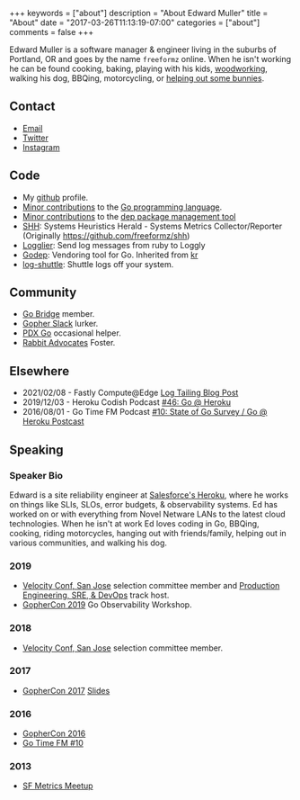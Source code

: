 +++
keywords = ["about"]
description = "About Edward Muller"
title = "About"
date = "2017-03-26T11:13:19-07:00"
categories = ["about"]
comments = false
+++

Edward Muller is a software manager & engineer living in the suburbs of Portland, OR and goes by the name `freeformz` online. When he isn't working he can be found cooking, baking, playing with his kids, [woodworking](https://mullerswoodcrafting.shop), walking his dog, BBQing, motorcycling, or [helping out some bunnies](http://rabbitadvocates.org).

## Contact

* [Email](mailto:freeformz@gmail.com)
* [Twitter](https://twitter.com/freeformz)
* [Instagram](https://www.instagram.com/freeformz/)

## Code

* My [github](https://github.com/freeformz) profile.
* [Minor contributions](https://github.com/golang/go/commits?author=freeformz) to the [Go programming language](https://github.com/golang/go/blob/4b50c81356b7e36ae1de1651eb3f5fb9df3211dd/CONTRIBUTORS#L370).
* [Minor contributions](https://github.com/golang/dep/commits?author=freeformz) to the [dep package management tool](https://github.com/golang/dep)
* [SHH](https://github.com/heroku/shh): Systems Heuristics Herald - Systems Metrics Collector/Reporter (Originally https://github.com/freeformz/shh)
* [Logglier](https://github.com/freeformz/logglier): Send log messages from ruby to Loggly
* [Godep](https://github.com/tools/godep): Vendoring tool for Go. Inherited from [kr](https://github.com/kr)
* [log-shuttle](https://github.com/heroku/log-shuttle): Shuttle logs off your system.

## Community

* [Go Bridge](https://golangbridge.org/) member.
* [Gopher Slack](https://invite.slack.golangbridge.org/) lurker.
* [PDX Go](https://www.meetup.com/PDX-Go/) occasional helper.
* [Rabbit Advocates](http://www.rabbitadvocates.org/) Foster.

## Elsewhere

* 2021/02/08 - Fastly Compute@Edge [Log Tailing Blog Post](https://www.fastly.com/blog/introducing-compute-edge-log-tailing-for-better-observability-and-easier-debugging)
* 2019/12/03 - Heroku Codish Podcast [#46: Go @ Heroku](https://www.heroku.com/podcasts/codeish/46-go-at-heroku)
* 2016/08/01 - Go Time FM Podcast [#10: State of Go Survey / Go @ Heroku Postcast](https://changelog.com/gotime/10)

## Speaking

### Speaker Bio

Edward is a site reliability engineer at [Salesforce's Heroku](https://heroku.com), where he works on things like SLIs, SLOs, error budgets, & observability systems. Ed has worked on or with everything from Novel Netware LANs to the latest cloud technologies. When he isn't at work Ed loves coding in Go, BBQing, cooking, riding motorcycles, hanging out with friends/family, helping out in various communities, and walking his dog.

### 2019

* [Velocity Conf, San Jose](https://conferences.oreilly.com/velocity/vl-ca/public/content/about#chairs) selection committee member and [Production Engineering, SRE, & DevOps](https://conferences.oreilly.com/velocity/vl-ca/public/schedule/topic/2927) track host.
* [GopherCon 2019](https://www.gophercon.com) Go Observability Workshop.

### 2018

* [Velocity Conf, San Jose](https://www.oreilly.com/library/view/velocity-conference-/9781492026051/) selection committee member.

### 2017

* [GopherCon 2017](http://bit.ly/GoAntiPatterns2017Video) [Slides](https://bit.ly/GoAntiPatterns2017)

### 2016

* [GopherCon 2016](https://www.youtube.com/watch?v=VjnVjGRUDro)
* [Go Time FM #10](https://changelog.com/gotime/10)

### 2013

* [SF Metrics Meetup](http://blog.librato.com/posts/2013/3/29/sf-metrics-meetup-system-heuristics-herald-and-seeing-the-forest-for-the-trees)
